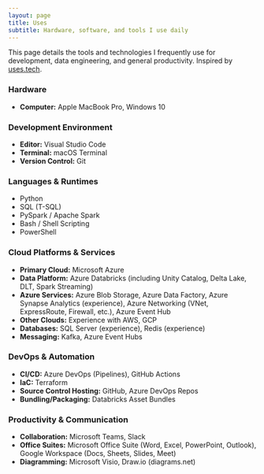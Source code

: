 ```yaml
---
layout: page
title: Uses
subtitle: Hardware, software, and tools I use daily
---
```


This page details the tools and technologies I frequently use for development, data engineering, and general productivity. Inspired by [uses.tech](https://uses.tech/).

### Hardware

*   **Computer:** Apple MacBook Pro, Windows 10 

### Development Environment

*   **Editor:** Visual Studio Code 
*   **Terminal:** macOS Terminal 
*   **Version Control:** Git

### Languages & Runtimes

*   Python
*   SQL (T-SQL)
*   PySpark / Apache Spark
*   Bash / Shell Scripting
*   PowerShell

### Cloud Platforms & Services

*   **Primary Cloud:** Microsoft Azure
*   **Data Platform:** Azure Databricks (including Unity Catalog, Delta Lake, DLT, Spark Streaming)
*   **Azure Services:** Azure Blob Storage, Azure Data Factory, Azure Synapse Analytics (experience), Azure Networking (VNet, ExpressRoute, Firewall, etc.), Azure Event Hub
*   **Other Clouds:** Experience with AWS, GCP
*   **Databases:** SQL Server (experience), Redis (experience)
*   **Messaging:** Kafka, Azure Event Hubs

### DevOps & Automation

*   **CI/CD:** Azure DevOps (Pipelines), GitHub Actions
*   **IaC:** Terraform
*   **Source Control Hosting:** GitHub, Azure DevOps Repos
*   **Bundling/Packaging:** Databricks Asset Bundles

### Productivity & Communication

*   **Collaboration:** Microsoft Teams, Slack
*   **Office Suites:** Microsoft Office Suite (Word, Excel, PowerPoint, Outlook), Google Workspace (Docs, Sheets, Slides, Meet)
*   **Diagramming:** Microsoft Visio, Draw.io (diagrams.net)
